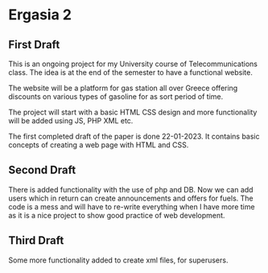 # Ergasia 2
## First Draft
This is an ongoing project for my University course of Telecommunications class.
The idea is at the end of the semester to have a functional website. 

The website will be a platform for gas station all over Greece offering discounts on various types of gasoline for 
as sort period of time.

The project will start with a basic HTML CSS design and more functionality will be added using JS, PHP XML etc.

The first completed draft of the paper is done 22-01-2023.
It contains basic concepts of creating a web page with HTML and CSS.

## Second Draft
There is added functionality with the use of php and DB. 
Now we can add users which in return can create announcements and offers for fuels.
The code is a mess and will have to re-write everything when I have more time as it is a nice project to show
good practice of web development.


## Third Draft
Some more functionality added to create xml files, for superusers.
